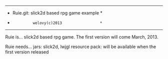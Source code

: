 **********************************************
*  Ruie.git: slick2d based rpg game example  *
*              welovy(c)2013                 *
**********************************************

Ruie is...
 slick2d based rpg game. The first version will come March, 2013.

Ruie needs...
 jars: slick2d, lwjgl
 resource pack: will be available when the first version released



